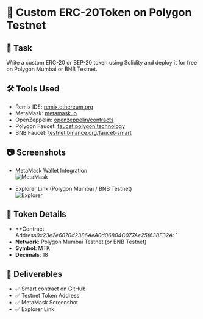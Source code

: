 # 🚀 Custom ERC-20Token on Polygon Testnet

## 📌 Task
Write a custom ERC-20 or BEP-20 token using Solidity and deploy it for free on Polygon Mumbai or BNB Testnet.

## 🛠 Tools Used
- Remix IDE: [remix.ethereum.org](https://remix.ethereum.org)
- MetaMask: [metamask.io](https://metamask.io)
- OpenZeppelin: [openzeppelin/contracts](https://github.com/OpenZeppelin/openzeppelin-contracts)
- Polygon Faucet: [faucet.polygon.technology](https://faucet.polygon.technology)
- BNB Faucet: [testnet.binance.org/faucet-smart](https://testnet.binance.org/faucet-smart)

## 📷 Screenshots
- MetaMask Wallet Integration  
![MetaMask](./screenshots/metamask.png)

- Explorer Link (Polygon Mumbai / BNB Testnet)  
![Explorer](./screenshots/explorer.png)

## 🔗 Token Details
- **Contract Address*0x23e2e6070d2386AeA0d06804C077Ae25f638F32A*: `
- **Network**: Polygon Mumbai Testnet (or BNB Testnet)
- **Symbol**: MTK
- **Decimals**: 18

## 🎯 Deliverables
- ✅ Smart contract on GitHub
- ✅ Testnet Token Address
- ✅ MetaMask Screenshot
- ✅ Explorer Link
